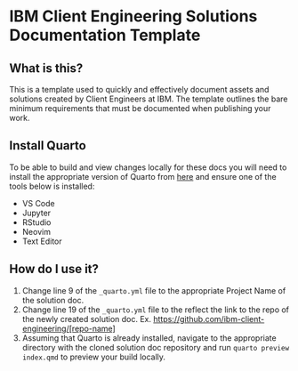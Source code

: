 # IBM Client Engineering Solutions Documentation Template

## What is this?
This is a template used to quickly and effectively document assets and solutions created by Client Engineers at IBM. The template outlines the bare minimum requirements that must be documented when publishing your work.

## Install Quarto
To be able to build and view changes locally for these docs you will need to install the appropriate version of Quarto from [here](https://quarto.org/docs/get-started/) and ensure one of the tools below is installed:
* VS Code
* Jupyter
* RStudio
* Neovim
* Text Editor

## How do I use it?
1. Change line 9 of the `_quarto.yml` file to the appropriate Project Name of the solution doc.
2. Change line 19 of the `_quarto.yml` file to the reflect the link to the repo of the newly created solution doc. Ex. https://github.com/ibm-client-engineering/[repo-name]
3. Assuming that Quarto is already installed, navigate to the appropriate directory with the cloned solution doc repository and run `quarto preview index.qmd` to preview your build locally.